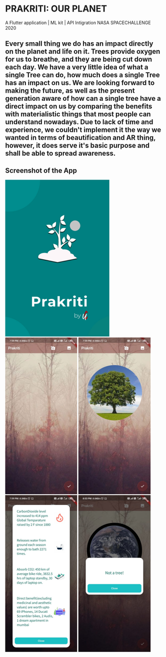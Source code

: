 # PRAKRITI: OUR PLANET
A Flutter application | ML kit | API Intigration
NASA SPACECHALLENGE 2020
## Every small thing we do has an impact directly on the planet and life on it. Trees provide oxygen for us to breathe, and they are being cut down each day. We have a very little idea of what a single Tree can do, how much does a single Tree has an impact on us. We are looking forward to making the future, as well as the present generation aware of how can a single tree have a direct impact on us by comparing the benefits with materialistic things that most people can understand nowadays. Due to lack of time and experience, we couldn't implement it the way we wanted in terms of beautification and AR thing, however, it does serve it's basic purpose and shall be able to spread awareness.

## Screenshot of the App
<img src="images/backg.jpeg" height="500">
<img src="images/11.jpeg" height="500">
<img src="images/12.jpeg" height="500">
<img src="images/13.jpeg" height="500">
<img src="images/14.jpeg" height="500">
